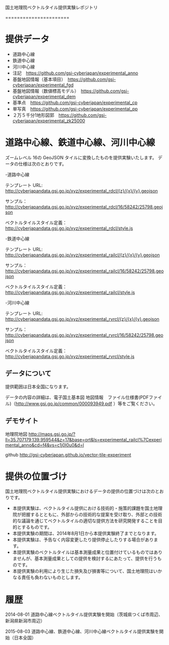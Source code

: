 国土地理院ベクトルタイル提供実験レポジトリ

======================

# 提供データ
- 道路中心線
- 鉄道中心線
- 河川中心線
- 注記　https://github.com/gsi-cyberjapan/experimental_anno
- 基盤地図情報（基本項目）　https://github.com/gsi-cyberjapan/experimental_fgd
- 基盤地図情報（数値標高モデル）　https://github.com/gsi-cyberjapan/experimental_dem
- 基準点　https://github.com/gsi-cyberjapan/experimental_cp
- 単写真　https://github.com/gsi-cyberjapan/experimental_pp
- ２万５千分1地形図郭　https://github.com/gsi-cyberjapan/experimental_zk25000

# 道路中心線、鉄道中心線、河川中心線
ズームレベル 16の GeoJSON タイルに変換したものを提供実験いたします。
データの仕様は次のとおりです。

-道路中心線

テンプレート URL: http://cyberjapandata.gsi.go.jp/xyz/experimental_rdcl/{z}/{x}/{y}.geojson

サンプル：http://cyberjapandata.gsi.go.jp/xyz/experimental_rdcl/16/58242/25798.geojson

ベクトルタイルスタイル定義：http://cyberjapandata.gsi.go.jp/xyz/experimental_rdcl/style.js


-鉄道中心線

テンプレート URL: http://cyberjapandata.gsi.go.jp/xyz/experimental_railcl/{z}/{x}/{y}.geojson

サンプル：http://cyberjapandata.gsi.go.jp/xyz/experimental_railcl/16/58242/25798.geojson

ベクトルタイルスタイル定義：http://cyberjapandata.gsi.go.jp/xyz/experimental_railcl/style.js


-河川中心線

テンプレート URL: http://cyberjapandata.gsi.go.jp/xyz/experimental_rvrcl/{z}/{x}/{y}.geojson

サンプル：http://cyberjapandata.gsi.go.jp/xyz/experimental_rvrcl/16/58242/25798.geojson

ベクトルタイルスタイル定義：http://cyberjapandata.gsi.go.jp/xyz/experimental_rvrcl/style.js


## データについて
提供範囲は日本全国になります。

データの内容の詳細は、電子国土基本図 地図情報　ファイル仕様書(PDFファイル)（http://www.gsi.go.jp/common/000093949.pdf ）等をご覧ください。

## デモサイト
地理院地図
http://maps.gsi.go.jp/?ll=35.707179,139.959544&z=17&base=ort&ls=experimental_railcl%7Cexperimental_anno&cd=f4&vs=c1j0l0u0&d=l

github
http://gsi-cyberjapan.github.io/vector-tile-experiment


# 提供の位置づけ
国土地理院ベクトルタイル提供実験におけるデータの提供の位置づけは次のとおりです。
- 本提供実験は、ベクトルタイル提供における技術的・施策的課題を国土地理院が把握するとともに、外部からの技術的な提案を受け取り、外部との技術的な議論を通じてベクトルタイルの適切な提供方法を研究開発することを目的とするものです。
- 本提供実験の期間は、2014年8月1日から本提供実験終了までとなります。
- 本提供実験は、予告なく内容変更したり提供停止したりする場合があります。
- 本提供実験のベクトルタイルは基本測量成果と位置付けているものではありませんが、基本測量成果としての提供を検討するにあたって、提供を行うものです。
- 本提供実験の利用により生じた損失及び損害等について、国土地理院はいかなる責任も負わないものとします。


# 履歴
2014-08-01 道路中心線ベクトルタイル提供実験を開始（茨城県つくば市周辺、新潟県新潟市周辺）

2015-08-03 道路中心線、鉄道中心線、河川中心線ベクトルタイル提供実験を開始（日本全国）
